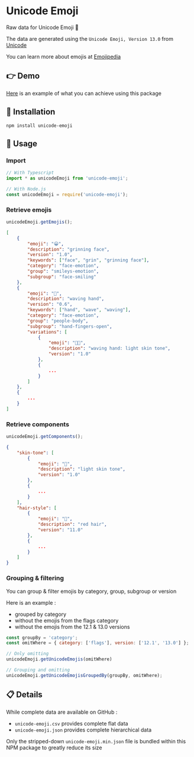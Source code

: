 # Unicode Emoji

Raw data for Unicode Emoji 🙂

The data are generated using the `Unicode Emoji, Version 13.0` from [Unicode](https://home.unicode.org/emoji/about-emoji/)  

You can learn more about emojis at [Emojipedia](https://emojipedia.org/)

## 👉 Demo

[Here](http://emoji.julien-marcou.fr/) is an example of what you can achieve using this package


## 🔌 Installation

```shell
npm install unicode-emoji
```

## 🧰 Usage

### Import

```typescript
// With Typescript
import * as unicodeEmoji from 'unicode-emoji';
```

```javascript
// With Node.js
const unicodeEmoji = require('unicode-emoji');
```

### Retrieve emojis

```javascript
unicodeEmoji.getEmojis();
```
```json
[
    {
        "emoji": "😀",
        "description": "grinning face",
        "version": "1.0",
        "keywords": ["face", "grin", "grinning face"],
        "category": "face-emotion",
        "group": "smileys-emotion",
        "subgroup": "face-smiling"
    },
    {
        "emoji": "👋",
        "description": "waving hand",
        "version": "0.6",
        "keywords": ["hand", "wave", "waving"],
        "category": "face-emotion",
        "group": "people-body",
        "subgroup": "hand-fingers-open",
        "variations": [
            {
                "emoji": "👋🏻",
                "description": "waving hand: light skin tone",
                "version": "1.0"
            },
            {
                ...
            }
        ]
    },
    {
        ...
    }
]
```

### Retrieve components

```javascript
unicodeEmoji.getComponents();
```

```json
{
    "skin-tone": [
        {
            "emoji": "🏻",
            "description": "light skin tone",
            "version": "1.0"
        },
        {
            ...
        }
    ],
    "hair-style": [
        {
            "emoji": "🦰",
            "description": "red hair",
            "version": "11.0"
        },
        {
            ...
        }
    ]
}
```

### Grouping & filtering

You can group & filter emojis  by category, group, subgroup or version

Here is an example :
 - grouped by category
 - without the emojis from the flags category
 - without the emojis from the 12.1 & 13.0 versions

```javascript
const groupBy = 'category';
const omitWhere = { category: ['flags'], version: ['12.1', '13.0'] };

// Only omitting
unicodeEmoji.getUnicodeEmojis(omitWhere)

// Grouping and omitting
unicodeEmoji.getUnicodeEmojisGroupedBy(groupBy, omitWhere);
```


## 📋 Details

While complete data are available on GitHub :
 - `unicode-emoji.csv` provides complete flat data
 - `unicode-emoji.json` provides complete hierarchical data

Only the stripped-down `unicode-emoji.min.json` file is bundled within this NPM package to greatly reduce its size
